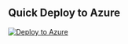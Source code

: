 ## Quick Deploy to Azure

[![Deploy to Azure](http://azuredeploy.net/deploybutton.svg)](https://azuredeploy.net/)
